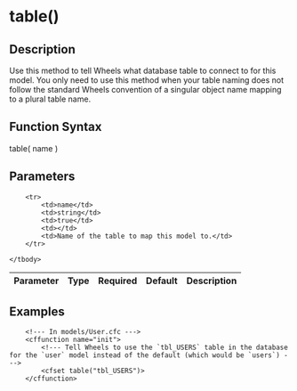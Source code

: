 # table()

## Description
Use this method to tell Wheels what database table to connect to for this model. You only need to use this method when your table naming does not follow the standard Wheels convention of a singular object name mapping to a plural table name.

## Function Syntax
table( name )


## Parameters
<table>
	<thead>
		<tr>
			<th>Parameter</th>
			<th>Type</th>
			<th>Required</th>
			<th>Default</th>
			<th>Description</th>
		</tr>
	</thead>
	<tbody>
		
		<tr>
			<td>name</td>
			<td>string</td>
			<td>true</td>
			<td></td>
			<td>Name of the table to map this model to.</td>
		</tr>
		
	</tbody>
</table>


## Examples
	
		<!--- In models/User.cfc --->
		<cffunction name="init">
			<!--- Tell Wheels to use the `tbl_USERS` table in the database for the `user` model instead of the default (which would be `users`) --->
			<cfset table("tbl_USERS")>
		</cffunction>

